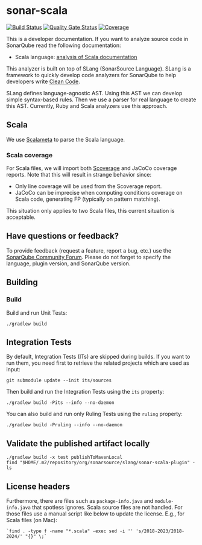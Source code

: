 # sonar-scala
[![Build Status](https://api.cirrus-ci.com/github/SonarSource/slang.svg?branch=master)](https://cirrus-ci.com/github/SonarSource/sonar-scala)
[![Quality Gate Status](https://next.sonarqube.com/sonarqube/api/project_badges/measure?project=SonarSource_sonar-scala&metric=alert_status&token=sqb_6e2451e1b8f2da87264cb9638302eaed1d9eb87a)](https://next.sonarqube.com/sonarqube/dashboard?id=SonarSource_sonar-scala)
[![Coverage](https://next.sonarqube.com/sonarqube/api/project_badges/measure?project=SonarSource_sonar-scala&metric=coverage&token=sqb_6e2451e1b8f2da87264cb9638302eaed1d9eb87a)](https://next.sonarqube.com/sonarqube/dashboard?id=SonarSource_sonar-scala)

This is a developer documentation. If you want to analyze source code in SonarQube read the following documentation:

* Scala language: [analysis of Scala documentation](https://docs.sonarqube.org/latest/analysis/languages/scala/)

This analyzer is built on top of SLang (SonarSource Language).
SLang is a framework to quickly develop code analyzers for SonarQube to help developers write [Clean Code](https://www.sonarsource.com/solutions/clean-code/?utm_medium=referral&utm_source=github&utm_campaign=clean-code&utm_content=slang).

SLang defines language-agnostic AST. Using this AST we can develop simple syntax-based rules. Then we use a parser for real language to create this AST. Currently, Ruby and Scala analyzers use this approach.

## Scala

We use [Scalameta](https://scalameta.org/) to parse the Scala language.

### Scala coverage

For Scala files, we will import both [Scoverage](http://scoverage.org/) and JaCoCo coverage reports. Note that this will result in strange behavior since:

* Only line coverage will be used from the Scoverage report.
* JaCoCo can be imprecise when computing conditions coverage on Scala code, generating FP (typically on pattern matching).

This situation only applies to two Scala files, this current situation is acceptable.

## Have questions or feedback?

To provide feedback (request a feature, report a bug, etc.) use the [SonarQube Community Forum](https://community.sonarsource.com/). Please do not forget to specify the language, plugin version, and SonarQube version.

## Building

### Build

Build and run Unit Tests:

    ./gradlew build

## Integration Tests

By default, Integration Tests (ITs) are skipped during builds.
If you want to run them, you need first to retrieve the related projects which are used as input:

    git submodule update --init its/sources

Then build and run the Integration Tests using the `its` property:

    ./gradlew build -Pits --info --no-daemon

You can also build and run only Ruling Tests using the `ruling` property:

    ./gradlew build -Pruling --info --no-daemon

## Validate the published artifact locally

    ./gradlew build -x test publishToMavenLocal
    find "$HOME/.m2/repository/org/sonarsource/slang/sonar-scala-plugin" -ls

## License headers

Furthermore, there are files such as `package-info.java` and `module-info.java` that spotless ignores.
Scala source files are not handled.
For those files use a manual script like below to update the license. E.g., for Scala files (on Mac):

    `find . -type f -name "*.scala" -exec sed -i '' 's/2018-2023/2018-2024/' "{}" \;`
